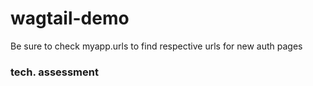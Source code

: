 # wagtail-demo
Be sure to check myapp.urls to find respective urls for new auth pages

### tech. assessment
